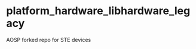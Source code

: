 platform_hardware_libhardware_legacy
====================================

AOSP forked repo for STE devices

